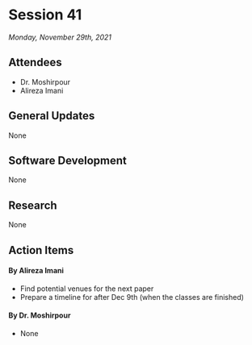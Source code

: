 # Session 41
*Monday, November 29th, 2021*

## Attendees

- Dr. Moshirpour
- Alireza Imani

## General Updates

None

## Software Development

None

## Research

None

## Action Items

#### By Alireza Imani

- Find potential venues for the next paper
- Prepare a timeline for after Dec 9th (when the classes are finished)

#### By Dr. Moshirpour
- None
